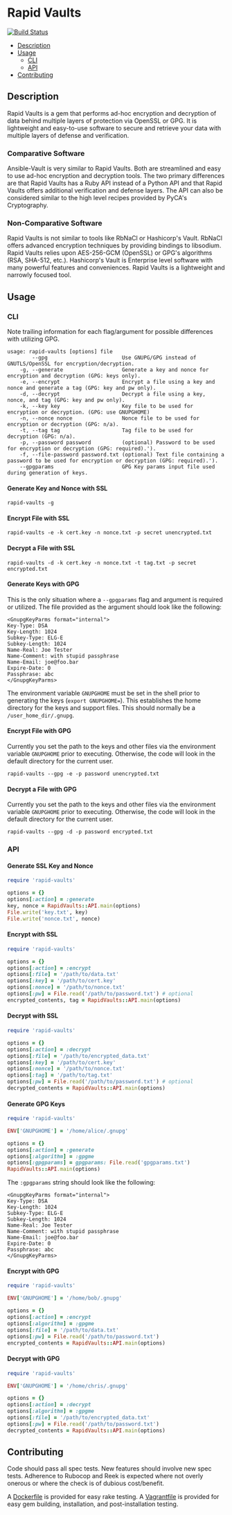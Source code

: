 # Rapid Vaults
[![Build Status](https://travis-ci.org/mschuchard/rapid-vaults.svg?branch=master)](https://travis-ci.org/mschuchard/rapid-vaults)

- [Description](#description)
- [Usage](#usage)
  - [CLI](#cli)
  - [API](#api)
- [Contributing](#contributing)

## Description

Rapid Vaults is a gem that performs ad-hoc encryption and decryption of data behind multiple layers of protection via OpenSSL or GPG. It is lightweight and easy-to-use software to secure and retrieve your data with multiple layers of defense and verification.

### Comparative Software

Ansible-Vault is very similar to Rapid Vaults. Both are streamlined and easy to use ad-hoc encryption and decryption tools. The two primary differences are that Rapid Vaults has a Ruby API instead of a Python API and that Rapid Vaults offers additional verification and defense layers. The API can also be considered similar to the high level recipes provided by PyCA's Cryptography.

### Non-Comparative Software

Rapid Vaults is not similar to tools like RbNaCl or Hashicorp's Vault. RbNaCl offers advanced encryption techniques by providing bindings to libsodium. Rapid Vaults relies upon AES-256-GCM (OpenSSL) or GPG's algorithms (RSA, SHA-512, etc.). Hashicorp's Vault is Enterprise level software with many powerful features and conveniences. Rapid Vaults is a lightweight and narrowly focused tool.

## Usage

### CLI

Note trailing information for each flag/argument for possible differences with utilizing GPG.

```
usage: rapid-vaults [options] file
        --gpg                        Use GNUPG/GPG instead of GNUTLS/OpenSSL for encryption/decryption.
    -g, --generate                   Generate a key and nonce for encryption and decryption (GPG: keys only).
    -e, --encrypt                    Encrypt a file using a key and nonce and generate a tag (GPG: key and pw only).
    -d, --decrypt                    Decrypt a file using a key, nonce, and tag (GPG: key and pw only).
    -k, --key key                    Key file to be used for encryption or decryption. (GPG: use GNUPGHOME)
    -n, --nonce nonce                Nonce file to be used for encryption or decryption (GPG: n/a).
    -t, --tag tag                    Tag file to be used for decryption (GPG: n/a).
    -p, --password password          (optional) Password to be used for encryption or decryption (GPG: required).').
    -f, --file-password password.txt (optional) Text file containing a password to be used for encryption or decryption (GPG: required).').
    --gpgparams                      GPG Key params input file used during generation of keys.
```

#### Generate Key and Nonce with SSL
`rapid-vaults -g`

#### Encrypt File with SSL

`rapid-vaults -e -k cert.key -n nonce.txt -p secret unencrypted.txt`

#### Decrypt a File with SSL

`rapid-vaults -d -k cert.key -n nonce.txt -t tag.txt -p secret encrypted.txt`

#### Generate Keys with GPG
This is the only situation where a `--gpgparams` flag and argument is required or utilized. The file provided as the argument should look like the following:

```
<GnupgKeyParms format="internal">
Key-Type: DSA
Key-Length: 1024
Subkey-Type: ELG-E
Subkey-Length: 1024
Name-Real: Joe Tester
Name-Comment: with stupid passphrase
Name-Email: joe@foo.bar
Expire-Date: 0
Passphrase: abc
</GnupgKeyParms>
```

The environment variable `GNUPGHOME` must be set in the shell prior to generating the keys (`export GNUPGHOME=`). This establishes the home directory for the keys and support files. This should normally be a `/user_home_dir/.gnupg`.

#### Encrypt File with GPG
Currently you set the path to the keys and other files via the environment variable `GNUPGHOME` prior to executing. Otherwise, the code will look in the default directory for the current user.

`rapid-vaults --gpg -e -p password unencrypted.txt`

#### Decrypt a File with GPG
Currently you set the path to the keys and other files via the environment variable `GNUPGHOME` prior to executing. Otherwise, the code will look in the default directory for the current user.

`rapid-vaults --gpg -d -p password encrypted.txt`

### API

#### Generate SSL Key and Nonce

```ruby
require 'rapid-vaults'

options = {}
options[:action] = :generate
key, nonce = RapidVaults::API.main(options)
File.write('key.txt', key)
File.write('nonce.txt', nonce)
```

#### Encrypt with SSL

```ruby
require 'rapid-vaults'

options = {}
options[:action] = :encrypt
options[:file] = '/path/to/data.txt'
options[:key] = '/path/to/cert.key'
options[:nonce] = '/path/to/nonce.txt'
options[:pw] = File.read('/path/to/password.txt') # optional
encrypted_contents, tag = RapidVaults::API.main(options)
```

#### Decrypt with SSL

```ruby
require 'rapid-vaults'

options = {}
options[:action] = :decrypt
options[:file] = '/path/to/encrypted_data.txt'
options[:key] = '/path/to/cert.key'
options[:nonce] = '/path/to/nonce.txt'
options[:tag] = '/path/to/tag.txt'
options[:pw] = File.read('/path/to/password.txt') # optional
decrypted_contents = RapidVaults::API.main(options)
```

#### Generate GPG Keys
```ruby
require 'rapid-vaults'

ENV['GNUPGHOME'] = '/home/alice/.gnupg'

options = {}
options[:action] = :generate
options[:algorithm] = :gpgme
options[:gpgparams] = gpgparams: File.read('gpgparams.txt')
RapidVaults::API.main(options)
```

The `:gpgparams` string should look like the following:

```
<GnupgKeyParms format="internal">
Key-Type: DSA
Key-Length: 1024
Subkey-Type: ELG-E
Subkey-Length: 1024
Name-Real: Joe Tester
Name-Comment: with stupid passphrase
Name-Email: joe@foo.bar
Expire-Date: 0
Passphrase: abc
</GnupgKeyParms>
```

#### Encrypt with GPG

```ruby
require 'rapid-vaults'

ENV['GNUPGHOME'] = '/home/bob/.gnupg'

options = {}
options[:action] = :encrypt
options[:algorithm] = :gpgme
options[:file] = '/path/to/data.txt'
options[:pw] = File.read('/path/to/password.txt')
encrypted_contents = RapidVaults::API.main(options)
```

#### Decrypt with GPG

```ruby
require 'rapid-vaults'

ENV['GNUPGHOME'] = '/home/chris/.gnupg'

options = {}
options[:action] = :decrypt
options[:algorithm] = :gpgme
options[:file] = '/path/to/encrypted_data.txt'
options[:pw] = File.read('/path/to/password.txt')
decrypted_contents = RapidVaults::API.main(options)
```

## Contributing
Code should pass all spec tests. New features should involve new spec tests. Adherence to Rubocop and Reek is expected where not overly onerous or where the check is of dubious cost/benefit.

A [Dockerfile](Dockerfile) is provided for easy rake testing. A [Vagrantfile](Vagrantfile) is provided for easy gem building, installation, and post-installation testing.
